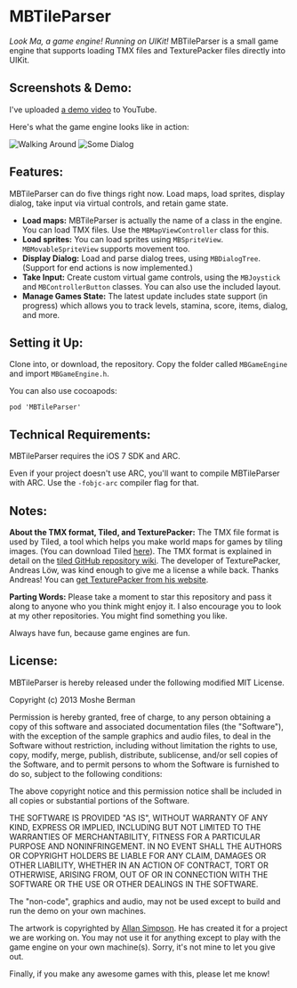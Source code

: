 MBTileParser
=============

*Look Ma, a game engine! Running on UIKit!* MBTileParser is a small game engine that supports loading TMX files and TexturePacker files directly into UIKit.


Screenshots & Demo:
---
I've uploaded [a demo video](http://www.youtube.com/watch?v=o88YOnmzj44) to YouTube.

Here's what the game engine looks like in action:

![Walking Around](screenshots/walking.png)
![Some Dialog](screenshots/with-dialog.png)

Features:
---

MBTileParser can do five things right now. Load maps, load sprites, display dialog, take input via virtual controls, and retain game state.

 - **Load maps:** MBTileParser is actually the name of a class in the engine. You can load TMX files. Use the `MBMapViewController` class for this.
 - **Load sprites:** You can load sprites using `MBSpriteView`. `MBMovableSpriteView` supports movement too.
 - **Display Dialog:** Load and parse dialog trees, using `MBDialogTree`. (Support for end actions is now implemented.)
 - **Take Input:** Create custom virtual game controls, using the `MBJoystick` and `MBControllerButton` classes. You can also use the included layout.
 - **Manage Games State:** The latest update includes state support (in progress) which allows you to track levels, stamina, score, items, dialog, and more.
 
Setting it Up:
---

Clone into, or download, the repository. Copy the folder called `MBGameEngine` and import `MBGameEngine.h`.

You can also use cocoapods: 

	pod 'MBTileParser'

Technical Requirements:
---

MBTileParser requires the iOS 7 SDK and ARC.

Even if your project doesn't use ARC, you'll want to compile MBTileParser with ARC. Use the `-fobjc-arc` compiler flag for that.

 
Notes:
---

**About the TMX format, Tiled, and TexturePacker:** The TMX file format is used by Tiled, a tool which helps you make world maps for games by tiling images. (You can download Tiled [here](http://mapeditor.org)). The TMX format is explained in detail on the [tiled GitHub repository wiki](https://github.com/bjorn/tiled/wiki/TMX-Map-Format). The developer of TexturePacker, Andreas Löw, was kind enough to give me a license a while back. Thanks Andreas! You can [get TexturePacker from his website](http://www.codeandweb.com/texturepacker).

**Parting Words:** Please take a moment to star this repository and pass it along to anyone who you think might enjoy it. I also encourage you to look at my other repositories. You might find something you like.

Always have fun, because game engines are fun.

License:
---

MBTileParser is hereby released under the following modified MIT License. 

Copyright (c) 2013 Moshe Berman

Permission is hereby granted, free of charge, to any person obtaining a copy of this software and associated documentation files (the "Software"), with the exception of the sample graphics and audio files, to deal in the Software without restriction, including without limitation the rights to use, copy, modify, merge, publish, distribute, sublicense, and/or sell copies of the Software, and to permit persons to whom the Software is furnished to do so, subject to the following conditions:

The above copyright notice and this permission notice shall be included in all copies or substantial portions of the Software.

THE SOFTWARE IS PROVIDED "AS IS", WITHOUT WARRANTY OF ANY KIND, EXPRESS OR IMPLIED, INCLUDING BUT NOT LIMITED TO THE WARRANTIES OF MERCHANTABILITY, FITNESS FOR A PARTICULAR PURPOSE AND NONINFRINGEMENT. IN NO EVENT SHALL THE AUTHORS OR COPYRIGHT HOLDERS BE LIABLE FOR ANY CLAIM, DAMAGES OR OTHER LIABILITY, WHETHER IN AN ACTION OF CONTRACT, TORT OR OTHERWISE, ARISING FROM, OUT OF OR IN CONNECTION WITH THE SOFTWARE OR THE USE OR OTHER DEALINGS IN THE SOFTWARE.


The "non-code", graphics and audio, may not be used except to build and run the demo on your own machines.

The artwork is copyrighted by [Allan Simpson](http://www.allansimpson.com). He has created it for a project we are working on. You may not use it for anything except to play with the game engine on your own machine(s). Sorry, it's not mine to let you give out. 

Finally, if you make any awesome games with this, please let me know!